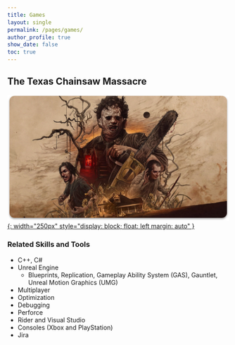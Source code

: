 ```yaml
---
title: Games
layout: single
permalink: /pages/games/
author_profile: true
show_date: false
toc: true
---
```

## The Texas Chainsaw Massacre
[![TCM image](/assets/images/TCM_image.png){: width="250px" style="display: block; float: left margin: auto" }](https://www.txchainsawgame.com)
### Related Skills and Tools
- C++, C#
- Unreal Engine
    - Blueprints, Replication, Gameplay Ability System (GAS), Gauntlet, Unreal Motion Graphics (UMG)
- Multiplayer
- Optimization
- Debugging
- Perforce
- Rider and Visual Studio
- Consoles (Xbox and PlayStation)
- Jira
